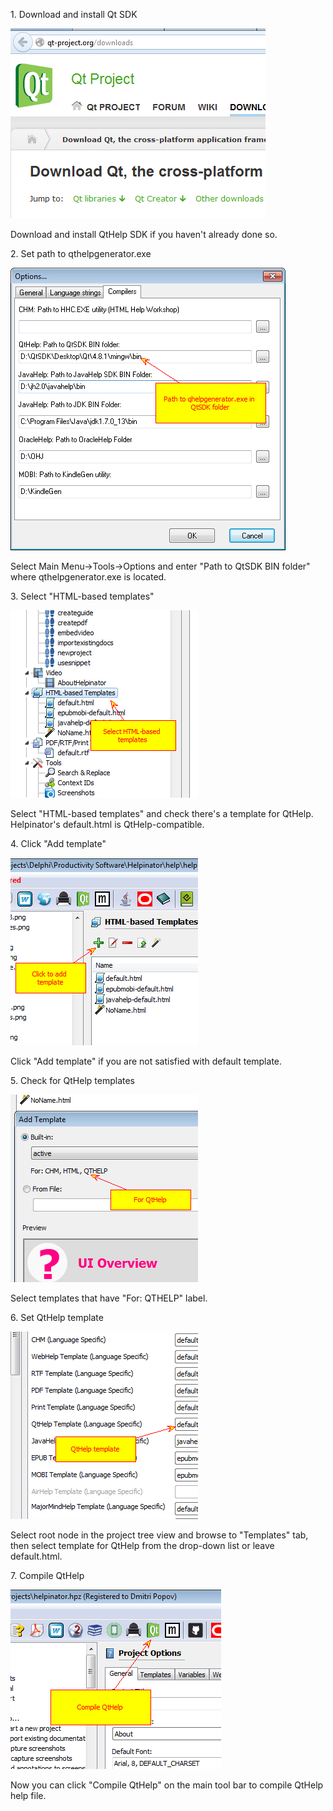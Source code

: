 1\. Download and install Qt SDK

![](images\createqtdownload.png)

Download and install QtHelp SDK if you haven't already done so.

2\. Set path to qthelpgenerator.exe

![](images\enoptionsqtcompiler.png)

Select Main Menu->Tools->Options and enter "Path to QtSDK BIN folder" where qthelpgenerator.exe is located.

3\. Select "HTML-based templates"

![](images\en-createqt.png)

Select "HTML-based templates" and check there's a template for QtHelp. Helpinator's default.html is QtHelp-compatible.

4\. Click "Add template"

![](images\en-createqt1.png)

Click "Add template" if you are not satisfied with default template.

5\. Check for QtHelp templates

![](images\en-createqt2.png)

Select templates that have "For: QTHELP" label.

6\. Set QtHelp template

![](images\en-createqt3.png)

Select root node in the project tree view and browse to "Templates" tab, then select template for QtHelp from the drop-down list or leave default.html.

7\. Compile QtHelp

![](images\en-createqt4.png)

Now you can click "Compile QtHelp" on the main tool bar to compile QtHelp help file.


